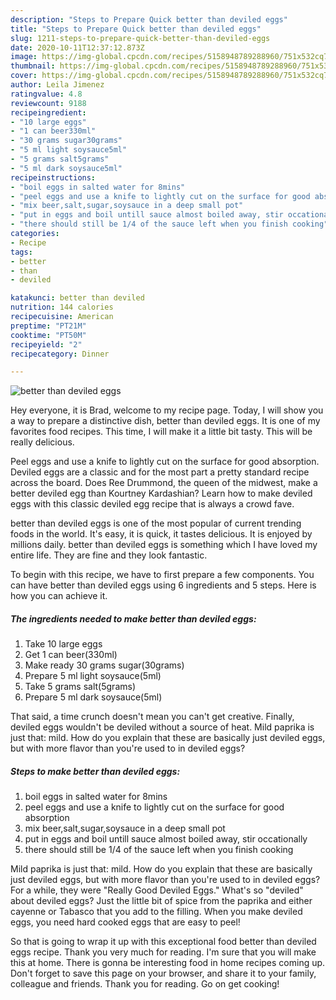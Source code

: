 ```yaml
---
description: "Steps to Prepare Quick better than deviled eggs"
title: "Steps to Prepare Quick better than deviled eggs"
slug: 1211-steps-to-prepare-quick-better-than-deviled-eggs
date: 2020-10-11T12:37:12.873Z
image: https://img-global.cpcdn.com/recipes/5158948789288960/751x532cq70/better-than-deviled-eggs-recipe-main-photo.jpg
thumbnail: https://img-global.cpcdn.com/recipes/5158948789288960/751x532cq70/better-than-deviled-eggs-recipe-main-photo.jpg
cover: https://img-global.cpcdn.com/recipes/5158948789288960/751x532cq70/better-than-deviled-eggs-recipe-main-photo.jpg
author: Leila Jimenez
ratingvalue: 4.8
reviewcount: 9188
recipeingredient:
- "10 large eggs"
- "1 can beer330ml"
- "30 grams sugar30grams"
- "5 ml light soysauce5ml"
- "5 grams salt5grams"
- "5 ml dark soysauce5ml"
recipeinstructions:
- "boil eggs in salted water for 8mins"
- "peel eggs and use a knife to lightly cut on the surface for good absorption"
- "mix beer,salt,sugar,soysauce in a deep small pot"
- "put in eggs and boil untill sauce almost boiled away, stir occationally"
- "there should still be 1/4 of the sauce left when you finish cooking"
categories:
- Recipe
tags:
- better
- than
- deviled

katakunci: better than deviled 
nutrition: 144 calories
recipecuisine: American
preptime: "PT21M"
cooktime: "PT50M"
recipeyield: "2"
recipecategory: Dinner

---
```



![better than deviled eggs](https://img-global.cpcdn.com/recipes/5158948789288960/751x532cq70/better-than-deviled-eggs-recipe-main-photo.jpg)

Hey everyone, it is Brad, welcome to my recipe page. Today, I will show you a way to prepare a distinctive dish, better than deviled eggs. It is one of my favorites food recipes. This time, I will make it a little bit tasty. This will be really delicious.

Peel eggs and use a knife to lightly cut on the surface for good absorption. Deviled eggs are a classic and for the most part a pretty standard recipe across the board. Does Ree Drummond, the queen of the midwest, make a better deviled egg than Kourtney Kardashian? Learn how to make deviled eggs with this classic deviled egg recipe that is always a crowd fave.

better than deviled eggs is one of the most popular of current trending foods in the world. It's easy, it is quick, it tastes delicious. It is enjoyed by millions daily. better than deviled eggs is something which I have loved my entire life. They are fine and they look fantastic.


To begin with this recipe, we have to first prepare a few components. You can have better than deviled eggs using 6 ingredients and 5 steps. Here is how you can achieve it.

<!--inarticleads1-->

##### The ingredients needed to make better than deviled eggs:

1. Take 10 large eggs
1. Get 1 can beer(330ml)
1. Make ready 30 grams sugar(30grams)
1. Prepare 5 ml light soysauce(5ml)
1. Take 5 grams salt(5grams)
1. Prepare 5 ml dark soysauce(5ml)


That said, a time crunch doesn&#39;t mean you can&#39;t get creative. Finally, deviled eggs wouldn&#39;t be deviled without a source of heat. Mild paprika is just that: mild. How do you explain that these are basically just deviled eggs, but with more flavor than you&#39;re used to in deviled eggs? 

<!--inarticleads2-->

##### Steps to make better than deviled eggs:

1. boil eggs in salted water for 8mins
1. peel eggs and use a knife to lightly cut on the surface for good absorption
1. mix beer,salt,sugar,soysauce in a deep small pot
1. put in eggs and boil untill sauce almost boiled away, stir occationally
1. there should still be 1/4 of the sauce left when you finish cooking


Mild paprika is just that: mild. How do you explain that these are basically just deviled eggs, but with more flavor than you&#39;re used to in deviled eggs? For a while, they were &#34;Really Good Deviled Eggs.&#34; What&#39;s so &#34;deviled&#34; about deviled eggs? Just the little bit of spice from the paprika and either cayenne or Tabasco that you add to the filling. When you make deviled eggs, you need hard cooked eggs that are easy to peel! 

So that is going to wrap it up with this exceptional food better than deviled eggs recipe. Thank you very much for reading. I'm sure that you will make this at home. There is gonna be interesting food in home recipes coming up. Don't forget to save this page on your browser, and share it to your family, colleague and friends. Thank you for reading. Go on get cooking!
